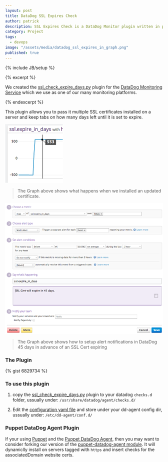 ```yaml
---
layout: post
title: DataDog SSL Expires Check
author: patrick
description: SSL Expires Check is a DataDog Monitor plugin written in python that tracks days remaining until an SSL certificate expires
category: Project
tags: 
  - devops
image: "/assets/media/datadog_ssl_expires_in_graph.png"
published: true
---
```


{% include JB/setup %}

{% excerpt %}

We created the [ssl_check_expire_days.py](https://gist.github.com/mrpatrick/6829734 "SSL Check Expire Days DataDog Plugin") plugin for the [DataDog Monitoring Service](http://datadoghq.com "DataDog Monitoring") which we use as one of our many monitoring platforms.  

{% endexcerpt %}

This plugin allows you to pass it multiple SSL certificates installed on a server and keep tabs on how many days left until it is set to expire.

![Datadog SSL Expires Graph](/assets/media/datadog_ssl_expires_in_graph.png)
> The Graph above shows what happens when we installed an updated certificate.

![DataDog SSL Expires Notification Setup](/assets/media/datadog_ssl_expires_alert.png)
> The Graph above shows how to setup alert notifications in DataDog 45 days in advance of an SSL Cert expiring

### The Plugin

{% gist 6829734 %}

### To use this plugin

1. copy the [ssl_check_expire_days.py](https://gist.github.com/mrpatrick/6829734#file-ssl_check_expire_days-py "SSL Check Expire Days Plugin Gist") plugin to your datadog `checks.d` folder, ussually under: `/usr/share/datadog/agent/checks.d/`

2. Edit the [configuration yaml file](https://gist.github.com/mrpatrick/6829734#file-ssl_check_expire_days-yaml "SSL Check Expire Days YAML Gist") and store under your dd-agent config dir, ussually under: `/etc/dd-agent/conf.d/`

### Puppet DataDog Agent Plugin
If your using [Puppet](http://www.puppetlabs.com "Puppet Labs") and the [Puppet DataDog Agent](https://github.com/DataDog/puppet-datadog-agent "Puppet Datadog Agent"), then you may want to consider forking our version of the [puppet-datadog-agent module](https://github.com/avatarnewyork/puppet-datadog-agent "Avatar's Puppet Datadog Agent Module").  It will dynamiclly install on servers tagged with `https` and insert checks for the associatedDomain website certs.


